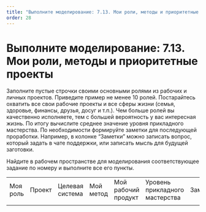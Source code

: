 ```yaml
---
title: "Выполните моделирование: 7.13. Мои роли, методы и приоритетные проекты"
order: 28
---
```


# Выполните моделирование: 7.13. Мои роли, методы и приоритетные проекты

Заполните пустые строчки своими основными ролями из рабочих и личных проектов. Приведите пример не менее 10 ролей. Постарайтесь охватить все свои рабочие проекты и все сферы жизни (семья, здоровье, финансы, друзья, досуг и т.п.). Чем больше ролей вы качественно исполняете, тем с большей вероятность у вас интересная жизнь. По итогу вычислите среднее значение уровня прикладного мастерства. По необходимости формируйте заметки для последующей проработки. Например, в колонке “Заметки” можно записать вопрос, который задать в чате поддержки, или записать мысль для будущей заготовки.

Найдите в рабочем пространстве для моделирования соответствующее задание по номеру и выполните все его пункты.

|  |  |  |  |  |  |  |
| --- | --- | --- | --- | --- | --- | --- |
| Моя роль | Проект | Целевая система | Мой метод | Мой рабочий продукт | Уровень прикладного мастерства | Заметки |
|  |  |  |  |  |  |  |